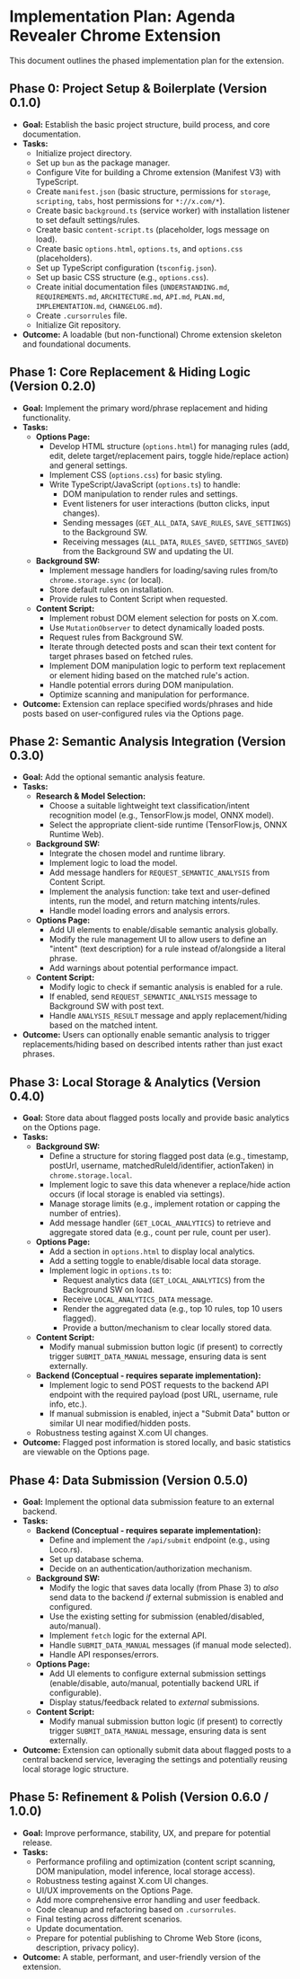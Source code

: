 # Implementation Plan: Agenda Revealer Chrome Extension

This document outlines the phased implementation plan for the extension.

## Phase 0: Project Setup & Boilerplate (Version 0.1.0)

*   **Goal:** Establish the basic project structure, build process, and core documentation.
*   **Tasks:**
    *   Initialize project directory.
    *   Set up `bun` as the package manager.
    *   Configure Vite for building a Chrome extension (Manifest V3) with TypeScript.
    *   Create `manifest.json` (basic structure, permissions for `storage`, `scripting`, `tabs`, host permissions for `*://x.com/*`).
    *   Create basic `background.ts` (service worker) with installation listener to set default settings/rules.
    *   Create basic `content-script.ts` (placeholder, logs message on load).
    *   Create basic `options.html`, `options.ts`, and `options.css` (placeholders).
    *   Set up TypeScript configuration (`tsconfig.json`).
    *   Set up basic CSS structure (e.g., `options.css`).
    *   Create initial documentation files (`UNDERSTANDING.md`, `REQUIREMENTS.md`, `ARCHITECTURE.md`, `API.md`, `PLAN.md`, `IMPLEMENTATION.md`, `CHANGELOG.md`).
    *   Create `.cursorrules` file.
    *   Initialize Git repository.
*   **Outcome:** A loadable (but non-functional) Chrome extension skeleton and foundational documents.

## Phase 1: Core Replacement & Hiding Logic (Version 0.2.0)

*   **Goal:** Implement the primary word/phrase replacement and hiding functionality.
*   **Tasks:**
    *   **Options Page:**
        *   Develop HTML structure (`options.html`) for managing rules (add, edit, delete target/replacement pairs, toggle hide/replace action) and general settings.
        *   Implement CSS (`options.css`) for basic styling.
        *   Write TypeScript/JavaScript (`options.ts`) to handle:
            *   DOM manipulation to render rules and settings.
            *   Event listeners for user interactions (button clicks, input changes).
            *   Sending messages (`GET_ALL_DATA`, `SAVE_RULES`, `SAVE_SETTINGS`) to the Background SW.
            *   Receiving messages (`ALL_DATA`, `RULES_SAVED`, `SETTINGS_SAVED`) from the Background SW and updating the UI.
    *   **Background SW:**
        *   Implement message handlers for loading/saving rules from/to `chrome.storage.sync` (or local).
        *   Store default rules on installation.
        *   Provide rules to Content Script when requested.
    *   **Content Script:**
        *   Implement robust DOM element selection for posts on X.com.
        *   Use `MutationObserver` to detect dynamically loaded posts.
        *   Request rules from Background SW.
        *   Iterate through detected posts and scan their text content for target phrases based on fetched rules.
        *   Implement DOM manipulation logic to perform text replacement or element hiding based on the matched rule's action.
        *   Handle potential errors during DOM manipulation.
        *   Optimize scanning and manipulation for performance.
*   **Outcome:** Extension can replace specified words/phrases and hide posts based on user-configured rules via the Options page.

## Phase 2: Semantic Analysis Integration (Version 0.3.0)

*   **Goal:** Add the optional semantic analysis feature.
*   **Tasks:**
    *   **Research & Model Selection:**
        *   Choose a suitable lightweight text classification/intent recognition model (e.g., TensorFlow.js model, ONNX model).
        *   Select the appropriate client-side runtime (TensorFlow.js, ONNX Runtime Web).
    *   **Background SW:**
        *   Integrate the chosen model and runtime library.
        *   Implement logic to load the model.
        *   Add message handlers for `REQUEST_SEMANTIC_ANALYSIS` from Content Script.
        *   Implement the analysis function: take text and user-defined intents, run the model, and return matching intents/rules.
        *   Handle model loading errors and analysis errors.
    *   **Options Page:**
        *   Add UI elements to enable/disable semantic analysis globally.
        *   Modify the rule management UI to allow users to define an "intent" (text description) for a rule instead of/alongside a literal phrase.
        *   Add warnings about potential performance impact.
    *   **Content Script:**
        *   Modify logic to check if semantic analysis is enabled for a rule.
        *   If enabled, send `REQUEST_SEMANTIC_ANALYSIS` message to Background SW with post text.
        *   Handle `ANALYSIS_RESULT` message and apply replacement/hiding based on the matched intent.
*   **Outcome:** Users can optionally enable semantic analysis to trigger replacements/hiding based on described intents rather than just exact phrases.

## Phase 3: Local Storage & Analytics (Version 0.4.0)

*   **Goal:** Store data about flagged posts locally and provide basic analytics on the Options page.
*   **Tasks:**
    *   **Background SW:**
        *   Define a structure for storing flagged post data (e.g., timestamp, postUrl, username, matchedRuleId/identifier, actionTaken) in `chrome.storage.local`.
        *   Implement logic to save this data whenever a replace/hide action occurs (if local storage is enabled via settings).
        *   Manage storage limits (e.g., implement rotation or capping the number of entries).
        *   Add message handler (`GET_LOCAL_ANALYTICS`) to retrieve and aggregate stored data (e.g., count per rule, count per user).
    *   **Options Page:**
        *   Add a section in `options.html` to display local analytics.
        *   Add a setting toggle to enable/disable local data storage.
        *   Implement logic in `options.ts` to:
            *   Request analytics data (`GET_LOCAL_ANALYTICS`) from the Background SW on load.
            *   Receive `LOCAL_ANALYTICS_DATA` message.
            *   Render the aggregated data (e.g., top 10 rules, top 10 users flagged).
            *   Provide a button/mechanism to clear locally stored data.
    *   **Content Script:**
        *   Modify manual submission button logic (if present) to correctly trigger `SUBMIT_DATA_MANUAL` message, ensuring data is sent externally.
    *   **Backend (Conceptual - requires separate implementation):**
        *   Implement logic to send POST requests to the backend API endpoint with the required payload (post URL, username, rule info, etc.).
        *   If manual submission is enabled, inject a "Submit Data" button or similar UI near modified/hidden posts.
    *   Robustness testing against X.com UI changes.
*   **Outcome:** Flagged post information is stored locally, and basic statistics are viewable on the Options page.

## Phase 4: Data Submission (Version 0.5.0)

*   **Goal:** Implement the optional data submission feature to an external backend.
*   **Tasks:**
    *   **Backend (Conceptual - requires separate implementation):**
        *   Define and implement the `/api/submit` endpoint (e.g., using Loco.rs).
        *   Set up database schema.
        *   Decide on an authentication/authorization mechanism.
    *   **Background SW:**
        *   Modify the logic that saves data locally (from Phase 3) to *also* send data to the backend *if* external submission is enabled and configured.
        *   Use the existing setting for submission (enabled/disabled, auto/manual).
        *   Implement `fetch` logic for the external API.
        *   Handle `SUBMIT_DATA_MANUAL` messages (if manual mode selected).
        *   Handle API responses/errors.
    *   **Options Page:**
        *   Add UI elements to configure external submission settings (enable/disable, auto/manual, potentially backend URL if configurable).
        *   Display status/feedback related to *external* submissions.
    *   **Content Script:**
        *   Modify manual submission button logic (if present) to correctly trigger `SUBMIT_DATA_MANUAL` message, ensuring data is sent externally.
*   **Outcome:** Extension can optionally submit data about flagged posts to a central backend service, leveraging the settings and potentially reusing local storage logic structure.

## Phase 5: Refinement & Polish (Version 0.6.0 / 1.0.0)

*   **Goal:** Improve performance, stability, UX, and prepare for potential release.
*   **Tasks:**
    *   Performance profiling and optimization (content script scanning, DOM manipulation, model inference, local storage access).
    *   Robustness testing against X.com UI changes.
    *   UI/UX improvements on the Options Page.
    *   Add more comprehensive error handling and user feedback.
    *   Code cleanup and refactoring based on `.cursorrules`.
    *   Final testing across different scenarios.
    *   Update documentation.
    *   Prepare for potential publishing to Chrome Web Store (icons, description, privacy policy).
*   **Outcome:** A stable, performant, and user-friendly version of the extension. 